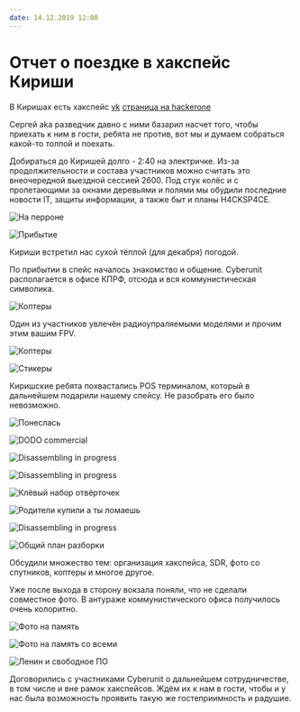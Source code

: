 ```yaml
---
date: 14.12.2019 12:00
---
```


# Отчет о поездке в хакспейс Кириши

В Киришах есть хакспейс [vk](https://vk.com/cyberunit) [страница на hackerone](https://hackerone.com/cyberunit)

Сергей aka разведчик давно с ними базарил насчет того, чтобы приехать к ним в гости, ребята не против, вот мы и думаем собраться какой-то толпой и поехать.

Добираться до Киришей долго - 2:40 на электричке. Из-за продолжительности и состава участников можно считать это внеочередной выездной сессией 2600. Под стук колёс и с пролетающими за окнами деревьями и полями мы обудили последние новости IT, защиты информации, а также быт и планы H4CKSP4CE.

![На перроне](./photos/00.jpg)

![Прибытие](./photos/01.jpg)

Кириши встретил нас сухой тёплой (для декабря) погодой.

По прибытии в спейс началось знакомство и общение. Cyberunit располагается в офисе КПРФ, отсюда и вся коммунистическая символика. 

![Коптеры](./photos/02.jpg)

Один из участников увлечён радиоупраляемыми моделями и прочим этим вашим FPV.

![Коптеры](./photos/03.jpg)

![Стикеры](./photos/04.jpg)

Киришские ребята похвастались POS терминалом, который в дальнейшем подарили нашему спейсу.
Не разобрать его было невозможно.

![Понеслась](./photos/05.jpg)

![DODO commercial](./photos/06.jpg)

![Disassembling in progress](./photos/07.jpg)

![Disassembling in progress](./photos/08.jpg)

![Клёвый набор отвёрточек](./photos/09.jpg)

![Родители купили а ты ломаешь](./photos/10.jpg)

![Disassembling in progress](./photos/11.jpg)

![Общий план разборки](./photos/12.jpg)

Обсудили множество тем: организация хакспейса, SDR, фото со спутников, коптеры и многое другое.

Уже после выхода в сторону вокзала поняли, что не сделали совместное фото. В антураже коммунистического офиса получилось очень колоритно.

![Фото на память](./photos/13.jpg)

![Фото на память со всеми](./photos/14.jpg)

![Ленин и свободное ПО](./photos/15.jpg)

Договорились с участниками Cyberunit о дальнейшем сотрудничестве, в том числе и вне рамок хакспейсов. Ждём их к нам в гости, чтобы и у нас была возможность проявить такую же гостеприимность и радушие.
